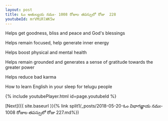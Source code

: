 ```yaml
---
layout: post
title: ఓం అతుల్యయ నమః- 1008 రోజుల తపస్సులో రోజు  228
youtubeId: mrVMiRlWK5w
---
```

 
 
Helps get goodness, bliss and peace and God's blessings
 
Helps remain focused, help generate inner energy 
 
Helps boost physical and mental health 
 
Helps remain grounded and generates a sense of gratitude towards the greater power 
 
Helps reduce bad karma
 
How to learn English in your sleep for telugu people
 
 
 
 


{% include youtubePlayer.html id=page.youtubeId %}
 
[Next]({{ site.baseurl }}{% link split1/_posts/2018-05-20-ఓం విభాగజ్ఞాయ నమః- 1008 రోజుల తపస్సులో రోజు  227.md%})
 
